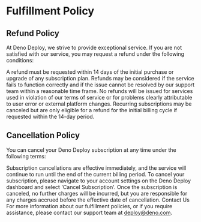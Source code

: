 # Fulfillment Policy

## Refund Policy 

At Deno Deploy, we strive to provide exceptional service. If you are not satisfied with our service, you may request a refund under the following conditions:

A refund must be requested within 14 days of the initial purchase or upgrade of any subscription plan.
Refunds may be considered if the service fails to function correctly and if the issue cannot be resolved by our support team within a reasonable time frame.
No refunds will be issued for services used in violation of our terms of service or for problems clearly attributable to user error or external platform changes.
Recurring subscriptions may be canceled but are only eligible for a refund for the initial billing cycle if requested within the 14-day period.

## Cancellation Policy 

You can cancel your Deno Deploy subscription at any time under the following terms:

Subscription cancellations are effective immediately, and the service will continue to run until the end of the current billing period.
To cancel your subscription, please navigate to your account settings on the Deno Deploy dashboard and select 'Cancel Subscription'.
Once the subscription is canceled, no further charges will be incurred, but you are responsible for any charges accrued before the effective date of cancellation.
Contact Us For more information about our fulfillment policies, or if you require assistance, please contact our support team at [deploy@deno.com](mailto:deploy@deno.com).
